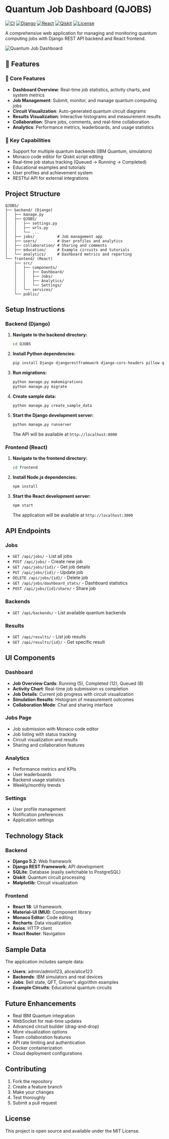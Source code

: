 # Quantum Job Dashboard (QJOBS)

[![CI](https://github.com/mothishraghavendra/QJOBS/workflows/Quantum%20Job%20Dashboard%20CI/badge.svg)](https://github.com/mothishraghavendra/QJOBS/actions)
[![Django](https://img.shields.io/badge/Django-5.2-green.svg)](https://www.djangoproject.com/)
[![React](https://img.shields.io/badge/React-18-blue.svg)](https://reactjs.org/)
[![Qiskit](https://img.shields.io/badge/Qiskit-Latest-purple.svg)](https://qiskit.org/)
[![License](https://img.shields.io/badge/License-MIT-yellow.svg)](LICENSE)

A comprehensive web application for managing and monitoring quantum computing jobs with Django REST API backend and React frontend.

![Quantum Job Dashboard](https://via.placeholder.com/800x400/1a1a1a/2196f3?text=Quantum+Job+Dashboard)

## 🌟 Features

### 🎯 Core Features
- **Dashboard Overview**: Real-time job statistics, activity charts, and system metrics
- **Job Management**: Submit, monitor, and manage quantum computing jobs
- **Circuit Visualization**: Auto-generated quantum circuit diagrams
- **Results Visualization**: Interactive histograms and measurement results
- **Collaboration**: Share jobs, comments, and real-time collaboration
- **Analytics**: Performance metrics, leaderboards, and usage statistics

### 🚀 Key Capabilities
- Support for multiple quantum backends (IBM Quantum, simulators)
- Monaco code editor for Qiskit script editing
- Real-time job status tracking (Queued → Running → Completed)
- Educational examples and tutorials
- User profiles and achievement system
- RESTful API for external integrations

## Project Structure

```
QJOBS/
├── backend/ (Django)
│   ├── manage.py
│   ├── QJOBS/
│   │   ├── settings.py
│   │   ├── urls.py
│   │   └── ...
│   ├── jobs/          # Job management app
│   ├── users/         # User profiles and analytics
│   ├── collaboration/ # Sharing and comments
│   ├── education/     # Example circuits and tutorials
│   └── analytics/     # Dashboard metrics and reporting
└── frontend/ (React)
    ├── src/
    │   ├── components/
    │   │   ├── Dashboard/
    │   │   ├── Jobs/
    │   │   ├── Analytics/
    │   │   └── Settings/
    │   └── services/
    └── public/
```

## Setup Instructions

### Backend (Django)

1. **Navigate to the backend directory:**
   ```bash
   cd QJOBS
   ```

2. **Install Python dependencies:**
   ```bash
   pip install Django djangorestframework django-cors-headers pillow qiskit matplotlib
   ```

3. **Run migrations:**
   ```bash
   python manage.py makemigrations
   python manage.py migrate
   ```

4. **Create sample data:**
   ```bash
   python manage.py create_sample_data
   ```

5. **Start the Django development server:**
   ```bash
   python manage.py runserver
   ```

   The API will be available at `http://localhost:8000`

### Frontend (React)

1. **Navigate to the frontend directory:**
   ```bash
   cd frontend
   ```

2. **Install Node.js dependencies:**
   ```bash
   npm install
   ```

3. **Start the React development server:**
   ```bash
   npm start
   ```

   The application will be available at `http://localhost:3000`

## API Endpoints

### Jobs
- `GET /api/jobs/` - List all jobs
- `POST /api/jobs/` - Create new job
- `GET /api/jobs/{id}/` - Get job details
- `PUT /api/jobs/{id}/` - Update job
- `DELETE /api/jobs/{id}/` - Delete job
- `GET /api/jobs/dashboard_stats/` - Dashboard statistics
- `POST /api/jobs/{id}/share/` - Share job

### Backends
- `GET /api/backends/` - List available quantum backends

### Results
- `GET /api/results/` - List job results
- `GET /api/results/{id}/` - Get specific result

## UI Components

### Dashboard
- **Job Overview Cards**: Running (5), Completed (12), Queued (8)
- **Activity Chart**: Real-time job submission vs completion
- **Job Details**: Current job progress with circuit visualization
- **Simulation Results**: Histogram of measurement outcomes
- **Collaboration Mode**: Chat and sharing interface

### Jobs Page
- Job submission with Monaco code editor
- Job listing with status tracking
- Circuit visualization and results
- Sharing and collaboration features

### Analytics
- Performance metrics and KPIs
- User leaderboards
- Backend usage statistics
- Weekly/monthly trends

### Settings
- User profile management
- Notification preferences
- Application settings

## Technology Stack

### Backend
- **Django 5.2**: Web framework
- **Django REST Framework**: API development
- **SQLite**: Database (easily switchable to PostgreSQL)
- **Qiskit**: Quantum circuit processing
- **Matplotlib**: Circuit visualization

### Frontend
- **React 18**: UI framework
- **Material-UI (MUI)**: Component library
- **Monaco Editor**: Code editing
- **Recharts**: Data visualization
- **Axios**: HTTP client
- **React Router**: Navigation

## Sample Data

The application includes sample data:
- **Users**: admin/admin123, alice/alice123
- **Backends**: IBM simulators and real devices
- **Jobs**: Bell state, QFT, Grover's algorithm examples
- **Example Circuits**: Educational quantum circuits

## Future Enhancements

- Real IBM Quantum integration
- WebSocket for real-time updates
- Advanced circuit builder (drag-and-drop)
- More visualization options
- Team collaboration features
- API rate limiting and authentication
- Docker containerization
- Cloud deployment configurations

## Contributing

1. Fork the repository
2. Create a feature branch
3. Make your changes
4. Test thoroughly
5. Submit a pull request

## License

This project is open source and available under the MIT License.
